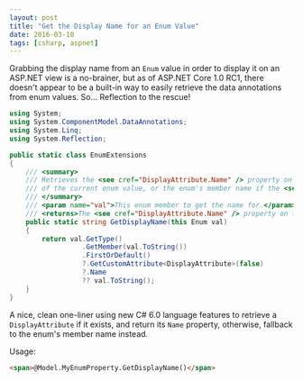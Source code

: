 ```yaml
---
layout: post
title: "Get the Display Name for an Enum Value"
date: 2016-03-10
tags: [csharp, aspnet]
---
```


Grabbing the display name from an `Enum` value in order to display it on an ASP.NET view is a no-brainer, but as of ASP.NET Core 1.0 RC1, there doesn't appear to be a built-in way to easily retrieve the data annotations from enum values. So... Reflection to the rescue!

```cs
using System;
using System.ComponentModel.DataAnnotations;
using System.Linq;
using System.Reflection;

public static class EnumExtensions
{
    /// <summary>
    /// Retrieves the <see cref="DisplayAttribute.Name" /> property on the <see cref="DisplayAttribute" />
    /// of the current enum value, or the enum's member name if the <see cref="DisplayAttribute" /> is not present.
    /// </summary>
    /// <param name="val">This enum member to get the name for.</param>
    /// <returns>The <see cref="DisplayAttribute.Name" /> property on the <see cref="DisplayAttribute" /> attribute, if present.</returns>
    public static string GetDisplayName(this Enum val)
    {
        return val.GetType()
                  .GetMember(val.ToString())
                  .FirstOrDefault()
                  ?.GetCustomAttribute<DisplayAttribute>(false)
                  ?.Name
                  ?? val.ToString();
    }
}
```

A nice, clean one-liner using new C# 6.0 language features to retrieve a `DisplayAttribute` if it exists, and return its `Name` property, otherwise, fallback to the enum's member name instead.

Usage:

```html
<span>@Model.MyEnumProperty.GetDisplayName()</span>
```
